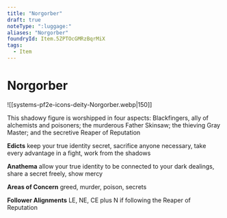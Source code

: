 ```yaml
---
title: "Norgorber"
draft: true
noteType: ":luggage:"
aliases: "Norgorber"
foundryId: Item.5ZPTOcGMRzBqrMiX
tags:
  - Item
---
```


# Norgorber
![[systems-pf2e-icons-deity-Norgorber.webp|150]]

This shadowy figure is worshipped in four aspects: Blackfingers, ally of alchemists and poisoners; the murderous Father Skinsaw; the thieving Gray Master; and the secretive Reaper of Reputation

**Edicts** keep your true identity secret, sacrifice anyone necessary, take every advantage in a fight, work from the shadows

**Anathema** allow your true identity to be connected to your dark dealings, share a secret freely, show mercy

**Areas of Concern** greed, murder, poison, secrets

**Follower Alignments** LE, NE, CE plus N if following the Reaper of Reputation
